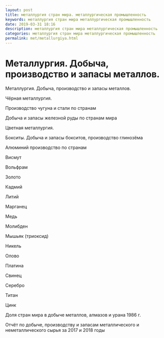 ```yaml
---
layout: post
title: металлургия стран мира. металлургическая промышленность
keywords: металлургия стран мира металлургическая промышленность
date: 2019-03-31 18:16
description: металлургия стран мира металлургическая промышленность
categories: металлургия стран мира металлургическая промышленность
permalink: met/metallurgiya.html
---
```


# Металлургия. Добыча, производство и запасы металлов.




Металлургия. Добыча, производство и запасы металлов.


Чёрная металлургия. 


Производство чугуна и стали по странам


Добыча и запасы железной руды по странам мира



Цветная металлургия. 



Бокситы. Добыча и запасы бокситов, производство глинозёма


Алюминий производство по странам


Висмут


Вольфрам


Золото


Кадмий


Литий


Марганец


Медь


Молибден


Мышьяк (триоксид)


Никель


Олово


Платина


Свинец


Серебро


Титан


Цинк




Доля стран мира в добыче металлов, алмазов и урана 1986 г.


Отчёт по добыче, производству и запасам металлического и неметаллического сырья за 2017 и 2018 годы
			
			

